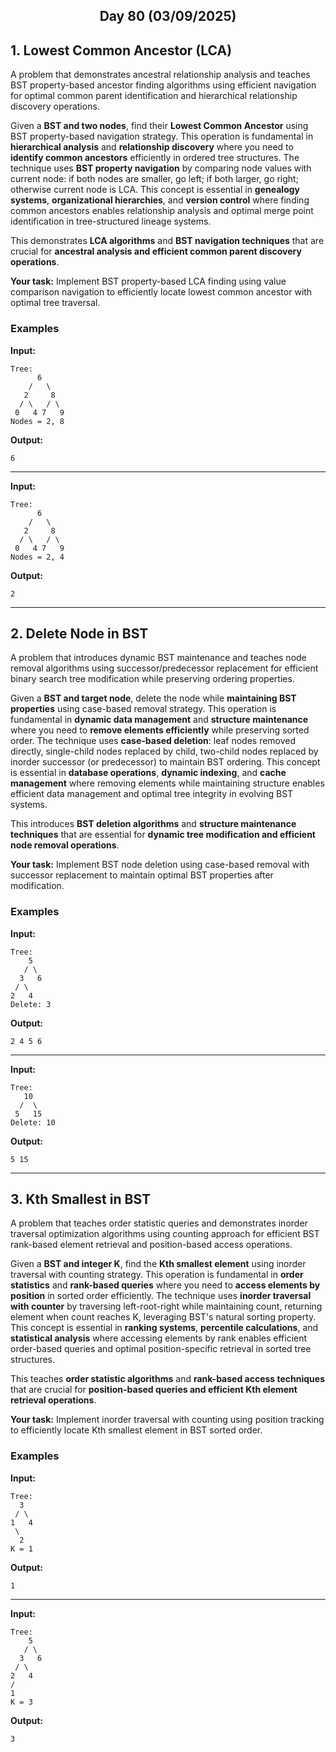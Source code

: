 <h2 align="center">Day 80 (03/09/2025)</h2>

## 1. Lowest Common Ancestor (LCA)
A problem that demonstrates ancestral relationship analysis and teaches BST property-based ancestor finding algorithms using efficient navigation for optimal common parent identification and hierarchical relationship discovery operations.

Given a **BST and two nodes**, find their **Lowest Common Ancestor** using BST property-based navigation strategy. This operation is fundamental in **hierarchical analysis** and **relationship discovery** where you need to **identify common ancestors** efficiently in ordered tree structures. The technique uses **BST property navigation** by comparing node values with current node: if both nodes are smaller, go left; if both larger, go right; otherwise current node is LCA. This concept is essential in **genealogy systems**, **organizational hierarchies**, and **version control** where finding common ancestors enables relationship analysis and optimal merge point identification in tree-structured lineage systems.

This demonstrates **LCA algorithms** and **BST navigation techniques** that are crucial for **ancestral analysis and efficient common parent discovery operations**.

**Your task:** Implement BST property-based LCA finding using value comparison navigation to efficiently locate lowest common ancestor with optimal tree traversal.

### Examples

**Input:**
```
Tree:
      6
    /   \
   2     8
  / \   / \
 0   4 7   9
Nodes = 2, 8
```
**Output:**
```
6
```

---

**Input:**
```
Tree:
      6
    /   \
   2     8
  / \   / \
 0   4 7   9
Nodes = 2, 4
```
**Output:**
```
2
```

---

## 2. Delete Node in BST
A problem that introduces dynamic BST maintenance and teaches node removal algorithms using successor/predecessor replacement for efficient binary search tree modification while preserving ordering properties.

Given a **BST and target node**, delete the node while **maintaining BST properties** using case-based removal strategy. This operation is fundamental in **dynamic data management** and **structure maintenance** where you need to **remove elements efficiently** while preserving sorted order. The technique uses **case-based deletion**: leaf nodes removed directly, single-child nodes replaced by child, two-child nodes replaced by inorder successor (or predecessor) to maintain BST ordering. This concept is essential in **database operations**, **dynamic indexing**, and **cache management** where removing elements while maintaining structure enables efficient data management and optimal tree integrity in evolving BST systems.

This introduces **BST deletion algorithms** and **structure maintenance techniques** that are essential for **dynamic tree modification and efficient node removal operations**.

**Your task:** Implement BST node deletion using case-based removal with successor replacement to maintain optimal BST properties after modification.

### Examples

**Input:**
```
Tree:
    5
   / \
  3   6
 / \
2   4
Delete: 3
```
**Output:**
```
2 4 5 6
```

---

**Input:**
```
Tree:
   10
  /  \
 5   15
Delete: 10
```
**Output:**
```
5 15
```

---

## 3. Kth Smallest in BST
A problem that teaches order statistic queries and demonstrates inorder traversal optimization algorithms using counting approach for efficient BST rank-based element retrieval and position-based access operations.

Given a **BST and integer K**, find the **Kth smallest element** using inorder traversal with counting strategy. This operation is fundamental in **order statistics** and **rank-based queries** where you need to **access elements by position** in sorted order efficiently. The technique uses **inorder traversal with counter** by traversing left-root-right while maintaining count, returning element when count reaches K, leveraging BST's natural sorting property. This concept is essential in **ranking systems**, **percentile calculations**, and **statistical analysis** where accessing elements by rank enables efficient order-based queries and optimal position-specific retrieval in sorted tree structures.

This teaches **order statistic algorithms** and **rank-based access techniques** that are crucial for **position-based queries and efficient Kth element retrieval operations**.

**Your task:** Implement inorder traversal with counting using position tracking to efficiently locate Kth smallest element in BST sorted order.

### Examples

**Input:**
```
Tree:
  3
 / \
1   4
 \
  2
K = 1
```
**Output:**
```
1
```

---

**Input:**
```
Tree:
    5
   / \
  3   6
 / \
2   4
/
1
K = 3
```
**Output:**
```
3
```
